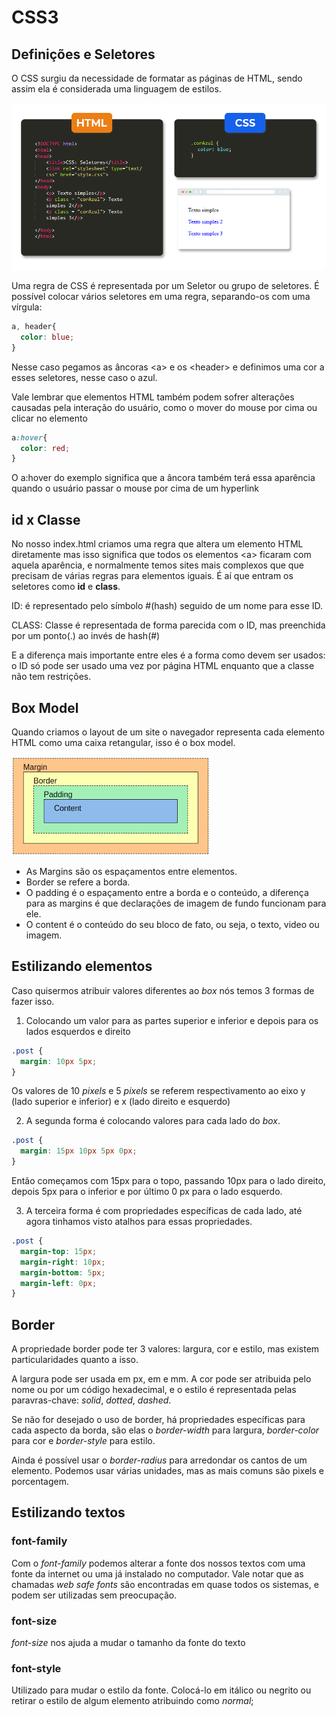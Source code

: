 # CSS3

## Definições e Seletores
O CSS surgiu da necessidade de formatar as páginas de HTML, sendo assim ela é considerada uma linguagem de estilos.

![Seletor Classe](./imagens/seletorClasse.png)

Uma regra de CSS é representada por um Seletor ou grupo de seletores. É possível colocar vários seletores em uma regra, separando-os com uma vírgula:

```css
a, header{
  color: blue;
}
```

Nesse caso pegamos as âncoras \<a> e os \<header> e definimos uma cor a esses seletores, nesse caso o azul.

Vale lembrar que elementos HTML também podem sofrer alterações causadas pela interação do usuário, como o mover do mouse por cima ou clicar no elemento

```css
a:hover{
  color: red;
}
```
O a:hover do exemplo significa que a âncora também terá essa aparência quando o usuário passar o mouse por cima de um hyperlink

## id x Classe
No nosso index.html criamos uma regra que altera um elemento HTML diretamente mas isso significa que todos os elementos \<a> ficaram com aquela aparência, e normalmente temos sites mais complexos que que precisam de várias regras para elementos iguais. É aí que entram os seletores como **id** e **class**.

ID: é representado pelo símbolo #(hash) seguido de um nome para esse ID.

CLASS: Classe é representada de forma parecida com o ID, mas preenchida por um ponto(.) ao invés de hash(#)

E a diferença mais importante entre eles é a forma como devem ser usados: o ID só pode ser usado uma vez por página HTML enquanto que a classe não tem restrições.

## Box Model
Quando criamos o layout  de um site o navegador representa cada elemento HTML como uma caixa retangular, isso é o box model.

![Box Model](./imagens/box-model.png)

- As Margins são os espaçamentos entre elementos.
- Border se refere a borda.
- O padding é o espaçamento entre a borda e o conteúdo, a diferença para as margins é que declarações de imagem de fundo funcionam para ele.
- O content é o conteúdo do seu bloco de fato, ou seja, o texto, video ou imagem.

## Estilizando elementos
Caso quisermos atribuir valores diferentes ao _box_ nós temos 3 formas de fazer isso.

1. Colocando um valor para as partes superior e inferior e depois para os lados esquerdos e direito
```css
.post {
  margin: 10px 5px;
}
```
Os valores de 10 _pixels_ e 5 _pixels_ se referem respectivamento ao eixo y (lado superior e inferior) e x (lado direito e esquerdo)

2. A segunda forma é colocando valores para cada lado do _box_.
```css
.post {
  margin: 15px 10px 5px 0px;
}
```
Então começamos com 15px para o topo, passando 10px para o lado direito, depois 5px para o inferior e por último 0 px para o lado esquerdo.

3. A terceira forma é com propriedades específicas de cada lado, até agora tinhamos visto atalhos para essas propriedades.
```css
.post {
  margin-top: 15px;
  margin-right: 10px;
  margin-bottom: 5px;
  margin-left: 0px;
}
```

## Border
A propriedade border pode ter 3 valores: largura, cor e estilo, mas existem particularidades quanto a isso.

A largura pode ser usada em px, em e mm. A cor pode ser atribuida pelo nome ou por um código hexadecimal, e o estilo é representada pelas paravras-chave: _solid_, _dotted_, _dashed_.

Se não for desejado o uso de border, há propriedades específicas para cada aspecto da borda, são elas o _border-width_ para largura, _border-color_ para cor e _border-style_ para estilo.

Ainda é possível usar o _border-radius_ para arredondar os cantos de um elemento. Podemos usar várias unidades, mas as mais comuns são pixels e porcentagem.

## Estilizando textos

### font-family
Com o _font-family_ podemos alterar a fonte dos nossos textos com uma fonte da internet ou uma já instalado no computador. Vale notar que as chamadas _web safe fonts_ são encontradas em quase todos os sistemas, e podem ser utilizadas sem preocupação.

### font-size
_font-size_ nos ajuda a mudar o tamanho da fonte do texto

### font-style
Utilizado para mudar o estilo da fonte. Colocá-lo em itálico ou negrito ou retirar o estilo de algum elemento atribuindo como _normal_;